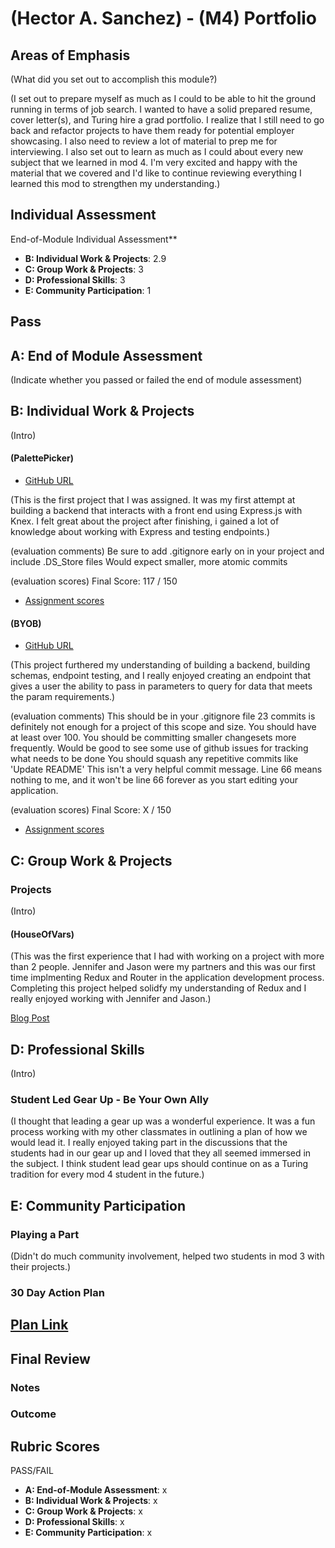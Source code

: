 # (Hector A. Sanchez) - (M4) Portfolio

## Areas of Emphasis

(What did you set out to accomplish this module?)

(I set out to prepare myself as much as I could to be able to hit the ground running in terms of job search.
I wanted to have a solid prepared resume, cover letter(s), and Turing hire a grad portfolio. I realize that I still
need to go back and refactor projects to have them ready for potential employer showcasing.  I also need to review a lot of 
material to prep me for interviewing.  I also set out to learn as much as I could about every new subject 
that we learned in mod 4.  I'm very excited and happy with the material that we covered and I'd like to continue reviewing
everything I learned this mod to strengthen my understanding.)

## Individual Assessment

End-of-Module Individual Assessment**
* **B: Individual Work & Projects**: 2.9
* **C: Group Work & Projects**: 3
* **D: Professional Skills**: 3
* **E: Community Participation**: 1

Pass
-----------------------

## A: End of Module Assessment

(Indicate whether you passed or failed the end of module assessment)

## B: Individual Work & Projects

(Intro)

#### (PalettePicker)

* [GitHub URL](https://github.com/hsanchez7934/hs-palette-picker)

(This is the first project that I was assigned.  It was my first attempt at building a backend that
interacts with a front end using Express.js with Knex.  I felt great about the project after finishing, 
i gained a lot of knowledge about working with Express and testing endpoints.)

(evaluation comments)
Be sure to add .gitignore early on in your project and include .DS_Store files
Would expect smaller, more atomic commits

(evaluation scores)
Final Score: 117 / 150
* [Assignment scores](https://github.com/turingschool/front-end-submissions-public/blob/master/1706/mod-4/palette-picker/hector-a-sanchez-palette-picker.md)

#### (BYOB)

* [GitHub URL](https://github.com/hsanchez7934/hs-palette-picker)

(This project furthered my understanding of building a backend, building schemas, endpoint testing, and I really
enjoyed creating an endpoint that gives a user the ability to pass in parameters to query for data that meets the param requirements.)

(evaluation comments)
This should be in your .gitignore file
23 commits is definitely not enough for a project of this scope and size. You should have at least over 100. You should be committing smaller changesets more frequently.
Would be good to see some use of github issues for tracking what needs to be done
You should squash any repetitive commits like 'Update README'
This isn't a very helpful commit message. Line 66 means nothing to me, and it won't be line 66 forever as you start editing your application.

(evaluation scores)
Final Score: X / 150
* [Assignment scores](https://github.com/turingschool/front-end-submissions-public/blob/master/1706/mod-4/byob/hector-byob.md)

## C: Group Work & Projects
### Projects

(Intro)

#### (HouseOfVars)

(This was the first experience that I had with working on a project with more than 2 people.  Jennifer and Jason were my partners
and this was our first time implmenting Redux and Router in the application development process.  Completing this project
helped solidfy my understanding of Redux and I really enjoyed working with Jennifer and Jason.)

[Blog Post](https://medium.com/@hsanchez7934/contributing-to-an-open-source-project-for-the-first-time-6f077a06d5bd)

## D: Professional Skills
(Intro)

### Student Led Gear Up - Be Your Own Ally

(I thought that leading a gear up was a wonderful experience.  It was a fun process working with my
other classmates in outlining a plan of how we would lead it.  I really enjoyed taking part 
in the discussions that the students had in our gear up and I loved that they all seemed immersed in the subject.
I think student lead gear ups should continue on as a Turing tradition for every mod 4 student in the future.)

## E: Community Participation

### Playing a Part

(Didn't do much community involvement, helped two students in mod 3 with their projects.)

### 30 Day Action Plan
[Plan Link](https://gist.github.com/hsanchez7934/4242d222f9a63c2cfc2892099ff63ccf)
------------------

## Final Review

### Notes

### Outcome

## Rubric Scores

PASS/FAIL

* **A: End-of-Module Assessment**: x
* **B: Individual Work & Projects**: x
* **C: Group Work & Projects**: x
* **D: Professional Skills**: x
* **E: Community Participation**: x
